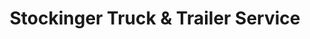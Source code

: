 ---
title: "Stockinger Truck & Trailer Service"
url: /achern/stockinger-truck-und-trailer-service/
shop: Autowerkstatt
---